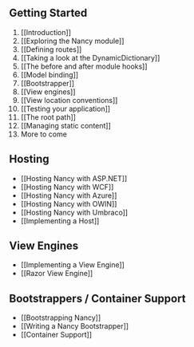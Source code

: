 ## Getting Started
1. [[Introduction]]
2. [[Exploring the Nancy module]]
3. [[Defining routes]]
4. [[Taking a look at the DynamicDictionary]]
5. [[The before and after module hooks]]
6. [[Model binding]]
7. [[Bootstrapper]]
8. [[View engines]]
9. [[View location conventions]]
10. [[Testing your application]]
11. [[The root path]]
12. [[Managing static content]]
13. More to come

## Hosting
* [[Hosting Nancy with ASP.NET]]
* [[Hosting Nancy with WCF]]
* [[Hosting Nancy with Azure]]
* [[Hosting Nancy with OWIN]]
* [[Hosting Nancy with Umbraco]]
* [[Implementing a Host]]

## View Engines
* [[Implementing a View Engine]]
* [[Razor View Engine]]

## Bootstrappers / Container Support
* [[Bootstrapping Nancy]]
* [[Writing a Nancy Bootstrapper]]
* [[Container Support]]